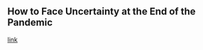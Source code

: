 ## How to Face Uncertainty at the End of the Pandemic

[link](https://www.psychologytoday.com/intl/blog/the-courage-happiness/202101/how-face-uncertainty-the-end-the-pandemic)
